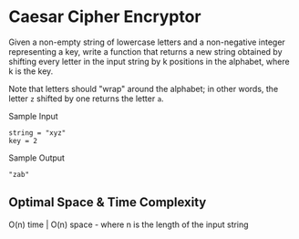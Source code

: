 # Caesar Cipher Encryptor

Given a non-empty string of lowercase letters and a non-negative integer representing a key, write a function that returns a new string obtained by shifting every letter in the input string by k positions in the alphabet, where k is the key.

Note that letters should "wrap" around the alphabet; in other words, the letter `z` shifted by one returns the letter `a`.

Sample Input
```
string = "xyz"
key = 2
```

Sample Output
```
"zab"
```

## Optimal Space & Time Complexity

O(n) time | O(n) space - where n is the length of the input string
